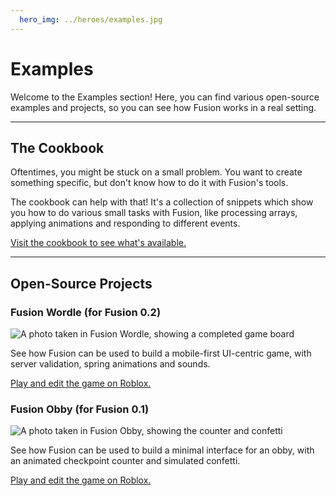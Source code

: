 ```yaml
---
  hero_img: ../heroes/examples.jpg
---
```


# Examples

Welcome to the Examples section! Here, you can find various open-source examples
and projects, so you can see how Fusion works in a real setting.

-----

## The Cookbook

Oftentimes, you might be stuck on a small problem. You want to create something
specific, but don't know how to do it with Fusion's tools.

The cookbook can help with that! It's a collection of snippets which show you
how to do various small tasks with Fusion, like processing arrays, applying
animations and responding to different events.

[Visit the cookbook to see what's available.](cookbook)

-----

## Open-Source Projects

### Fusion Wordle (for Fusion 0.2)

![A photo taken in Fusion Wordle, showing a completed game board](place-thumbnails/Fusion-Wordle.jpg)

See how Fusion can be used to build a mobile-first UI-centric game, with server
validation, spring animations and sounds.

[Play and edit the game on Roblox.](https://www.roblox.com/games/12178127791/)

### Fusion Obby (for Fusion 0.1)

![A photo taken in Fusion Obby, showing the counter and confetti](place-thumbnails/Fusion-Obby.jpg)

See how Fusion can be used to build a minimal interface for an obby, with an
animated checkpoint counter and simulated confetti.

[Play and edit the game on Roblox.](https://www.roblox.com/games/7262692194/Fusion-Obby)